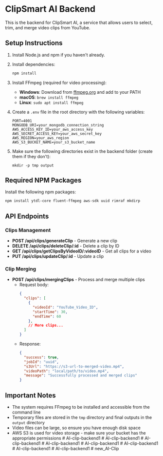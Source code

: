 # ClipSmart AI Backend

This is the backend for ClipSmart AI, a service that allows users to select, trim, and merge video clips from YouTube.

## Setup Instructions

1. Install Node.js and npm if you haven't already.
2. Install dependencies:
   ```bash
   npm install
   ```

3. Install FFmpeg (required for video processing):
   - **Windows**: Download from [ffmpeg.org](https://ffmpeg.org/download.html) and add to your PATH
   - **macOS**: `brew install ffmpeg`
   - **Linux**: `sudo apt install ffmpeg`

4. Create a `.env` file in the root directory with the following variables:
   ```
   PORT=4001
   MONGODB_URI=your_mongodb_connection_string
   AWS_ACCESS_KEY_ID=your_aws_access_key
   AWS_SECRET_ACCESS_KEY=your_aws_secret_key
   AWS_REGION=your_aws_region
   AWS_S3_BUCKET_NAME=your_s3_bucket_name
   ```

5. Make sure the following directories exist in the backend folder (create them if they don't):
   ```
   mkdir -p tmp output
   ```

## Required NPM Packages

Install the following npm packages:
```bash
npm install ytdl-core fluent-ffmpeg aws-sdk uuid rimraf mkdirp
```

## API Endpoints

### Clips Management

- **POST /api/clips/generateClip** - Generate a new clip
- **DELETE /api/clips/deleteClip/:id** - Delete a clip by ID
- **GET /api/clips/getClipsByVideoID/:videoID** - Get all clips for a video
- **PUT /api/clips/updateClip/:id** - Update a clip

### Clip Merging

- **POST /api/clips/mergingClips** - Process and merge multiple clips
  - Request body:
    ```json
    {
      "clips": [
        {
          "videoId": "YouTube_Video_ID",
          "startTime": 30,
          "endTime": 60
        },
        // More clips...
      ]
    }
    ```
  - Response:
    ```json
    {
      "success": true,
      "jobId": "uuid",
      "s3Url": "https://s3-url-to-merged-video.mp4",
      "videoPath": "local/path/to/video.mp4",
      "message": "Successfully processed and merged clips"
    }
    ```

## Important Notes

- The system requires FFmpeg to be installed and accessible from the command line
- Temporary files are stored in the `tmp` directory and final outputs in the `output` directory
- Video files can be large, so ensure you have enough disk space
- AWS S3 is used for video storage - make sure your bucket has the appropriate permissions #   A I - c l i p - b a c k e n d 1  
 #   A I - c l i p - b a c k e n d 1  
 #   A I - c l i p - b a c k e n d 1  
 #   A I - c l i p - b a c k e n d 1  
 #   A I - c l i p - b a c k e n d 1  
 #   A I - c l i p - b a c k e n d 1  
 #   A I - c l i p - b a c k e n d 1  
 #   A I - c l i p - b a c k e n d 1  
 #   n e w _ A I - C l i p  
 